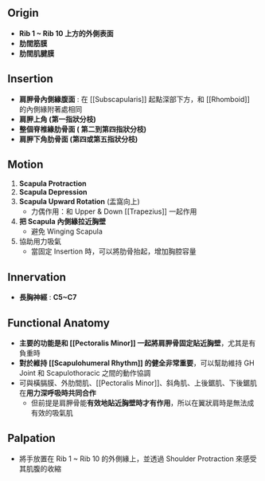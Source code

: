 ## Origin
* **Rib 1 ~ Rib 10 上方的外側表面**
* **肋間筋膜**
* **肋間肌腱膜**  

## Insertion
* **肩胛骨內側緣腹面** : 在 [[Subscapularis]] 起點深部下方，和 [[Rhomboid]] 的內側緣附著處相同
* **肩胛上角 (第一指狀分枝)**
* **整個脊椎緣肋骨面 ( 第二到第四指狀分枝)**
* **肩胛下角肋骨面 (第四或第五指狀分枝)**

## Motion
1. **Scapula Protraction**
2. **Scapula Depression**
3. **Scapula Upward Rotation** (盂窩向上)
	* 力偶作用：和 Upper & Down [[Trapezius]] 一起作用
4. **把 Scapula 內側緣拉近胸壁** 
	* 避免 Winging Scapula
5. 協助用力吸氣
	* 當固定 Insertion 時，可以將肋骨抬起，增加胸腔容量  

## Innervation
* **長胸神經** :  **C5~C7**

## Functional Anatomy
* **主要的功能是和 [[Pectoralis Minor]] 一起將肩胛骨固定貼近胸壁**，尤其是有負重時
* **對於維持 [[Scapulohumeral Rhythm]] 的健全非常重要**，可以幫助維持 GH Joint 和 Scapulothoracic 之間的動作協調
* 可與橫膈膜、外肋間肌、[[Pectoralis Minor]]、斜角肌、上後鋸肌、下後鋸肌在**用力深呼吸時共同合作**
	* 但前提是肩胛骨能**有效地貼近胸壁時才有作用**，所以在翼狀肩時是無法成有效的吸氣肌  

## Palpation
* 將手放置在 Rib 1 ~ Rib 10 的外側緣上，並透過 Shoulder Protraction 來感受其肌腹的收縮